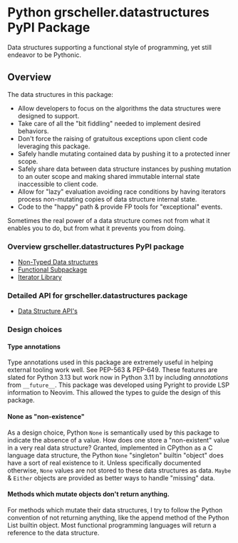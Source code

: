 # Python grscheller.datastructures PyPI Package

Data structures supporting a functional style of programming, yet still
endeavor to be Pythonic.

## Overview

The data structures in this package:

* Allow developers to focus on the algorithms the data structures were
  designed to support.
* Take care of all the "bit fiddling" needed to implement desired
  behaviors.
* Don't force the raising of gratuitous exceptions upon client code
  leveraging this package.
* Safely handle mutating contained data by pushing it to a protected
  inner scope. 
* Safely share data between data structure instances by pushing mutation
  to an outer scope and making shared immutable internal state
  inaccessible to client code.
* Allow for "lazy" evaluation avoiding race conditions by having
  iterators process non-mutating copies of data structure internal
  state.
* Code to the "happy" path & provide FP tools for "exceptional" events.

Sometimes the real power of a data structure comes not from what it
enables you to do, but from what it prevents you from doing.

### Overview grscheller.datastructures PyPI package

* [Non-Typed Data structures](docs/NonTypedDatastructures.md)
* [Functional Subpackage](docs/FunctionalSubpackage.md)
* [Iterator Library](docs/IteratorLibraryModule.md)

### Detailed API for grscheller.datastructures package

* [Data Structure API's](https://grscheller.github.io/datastructures/documentation.html)

### Design choices

#### Type annotations

Type annotations used in this package are extremely useful in helping
external tooling work well. See PEP-563 & PEP-649. These features are
slated for Python 3.13 but work now in Python 3.11 by including
*annotations* from `__future__`. This package was developed using
Pyright to provide LSP information to Neovim. This allowed the types
to guide the design of this package.

#### None as "non-existence"

As a design choice, Python `None` is semantically used by this package
to indicate the absence of a value. How does one store a "non-existent"
value in a very real data structure? Granted, implemented in CPython as
a C language data structure, the Python `None` "singleton" builtin
"object" does have a sort of real existence to it. Unless specifically
documented otherwise, `None` values are not stored to these data
structures as data. `Maybe` & `Either` objects are provided as better
ways to handle "missing" data.

#### Methods which mutate objects don't return anything.

For methods which mutate their data structures, I try to follow the
Python convention of not returning anything, like the append method of
the Python List builtin object. Most functional programming languages
will return a reference to the data structure.
